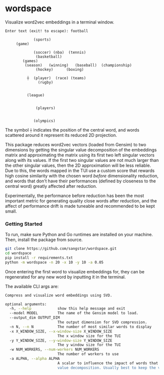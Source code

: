 # wordspace
Visualize word2vec embeddings in a terminal window.

```
Enter text (exit! to escape): football
                     
             (sports)        
     (game)                
                     
             (soccer) (nba)  (tennis)     
              (basketball)       
        (games)             
         (season)   (winning)   (baseball)  (championship)    
              (hockey)      (boxing) 
                     
          ┼  (player)  (race) (teams)      
               (rugby)      
                     
                     
          (league)           
                     
                     
              (players)       
                     
                     
             (olympics)    
```
The symbol `┼` indicates the position of the central word,
and words scattered around it represent its reduced 2D projection.


This package reduces word2vec vectors (loaded from Gensim)
to two dimensions by getting the singular value decomposition
of the embeddings matrix and approximating the matrix using 
its first two left singular vectors along with its values. If
the first two singular values are not much larger than the other
singular values, then the 2D approximation will be less reliable. Due
to this, the words mapped in the TUI use a custom score that
rewards high cosine similarity with the chosen word _before_
dimensionality reduction, and words that don't have their
performances (defined by closeness to the central word) greatly
affected after reduction. 

Experimentally, the performance before reduction has been the most
important metric for generating quality close words after
reduction, and the affect of performance drift is made tuneable
and recommended to be kept small.

### Getting Started
To run, make sure Python and Go runtimes are installed on your machine. Then, install
the package from source.

```bash
git clone https://github.com/sangstar/wordspace.git
cd wordspace
pip install -r requirements.txt
python -m wordspace -n 20 -x 10 -y 10 -a 0.05
```

Once entering the first word to visualize embeddings for, they
can be regenerated for any new word by inputting it in the terminal.

The available CLI args are:

```bash
Compress and visualize word embeddings using SVD.

optional arguments:
  -h, --help            show this help message and exit
  --model MODEL         The name of the Gensim model to load.
  --output_dim OUTPUT_DIM
                        The output dimension for SVD compression.
  -n N, --n N           The number of most similar words to display
  -x X_WINDOW_SIZE, --x-window-size X_WINDOW_SIZE
                        The x window size for the TUI
  -y Y_WINDOW_SIZE, --y-window-size Y_WINDOW_SIZE
                        The y window size for the TUI
  -w NUM_WORKERS, --num-workers NUM_WORKERS
                        The number of workers to use
  -a ALPHA, --alpha ALPHA
                        A scalar to influence the impact of words that don't change much in terms of cosine similarity with the central word before and after singular
                        value decomposition. Usually best to keep the value very low.
```

